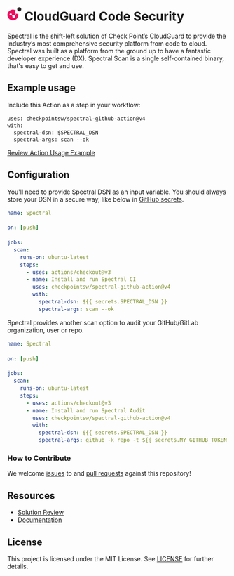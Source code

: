 # <img alt="Check Point" src="logo.svg" width="32" /> CloudGuard Code Security
Spectral is the shift-left solution of Check Point’s CloudGuard to provide the industry’s most comprehensive security platform from code to cloud. Spectral was built as a platform from the ground up to have a fantastic developer experience (DX). Spectral Scan is a single self-contained binary, that's easy to get and use.

## Example usage
Include this Action as a step in your workflow:

```
uses: checkpointsw/spectral-github-action@v4
with:
  spectral-dsn: $SPECTRAL_DSN
  spectral-args: scan --ok
```

[Review Action Usage Example](.github/workflows/main.yml)

## Configuration
You'll need to provide Spectral DSN as an input variable. You should always store your DSN in a secure way, like below in [GitHub secrets](https://docs.github.com/en/actions/security-guides/encrypted-secrets).

```yaml
name: Spectral

on: [push]

jobs:
  scan:
    runs-on: ubuntu-latest
    steps:
      - uses: actions/checkout@v3
      - name: Install and run Spectral CI
        uses: checkpointsw/spectral-github-action@v4
        with:
          spectral-dsn: ${{ secrets.SPECTRAL_DSN }}
          spectral-args: scan --ok
```

Spectral provides another scan option to audit your GitHub/GitLab organization, user or repo.

```yaml
name: Spectral

on: [push]

jobs:
  scan:
    runs-on: ubuntu-latest
    steps:
      - uses: actions/checkout@v3
      - name: Install and run Spectral Audit
        uses: checkpointsw/spectral-github-action@v4
        with:
          spectral-dsn: ${{ secrets.SPECTRAL_DSN }}
          spectral-args: github -k repo -t ${{ secrets.MY_GITHUB_TOKEN }} https://github.com/checkpointsw/spectral-github-action --include-tags base,audit --ok
```

### How to Contribute
We welcome [issues](https://github.com/checkpointsw/spectral-github-action/issues) to and [pull requests](https://github.com/checkpointsw/spectral-github-action/pulls) against this repository!

## Resources
- [Solution Review](https://www.checkpoint.com/cloudguard/developer-security/)
- [Documentation](https://guides.spectralops.io/docs)

## License
This project is licensed under the MIT License. See [LICENSE](LICENSE) for further details.